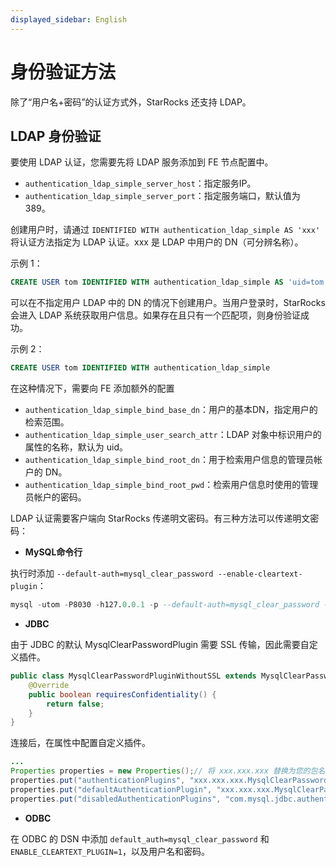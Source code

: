 ```yaml
---
displayed_sidebar: English
---
```


# 身份验证方法

除了“用户名+密码”的认证方式外，StarRocks 还支持 LDAP。

## LDAP 身份验证

要使用 LDAP 认证，您需要先将 LDAP 服务添加到 FE 节点配置中。

* `authentication_ldap_simple_server_host`：指定服务IP。
* `authentication_ldap_simple_server_port`：指定服务端口，默认值为 389。

创建用户时，请通过 `IDENTIFIED WITH authentication_ldap_simple AS 'xxx'` 将认证方法指定为 LDAP 认证。xxx 是 LDAP 中用户的 DN（可分辨名称）。

示例 1：

~~~sql
CREATE USER tom IDENTIFIED WITH authentication_ldap_simple AS 'uid=tom,ou=company,dc=example,dc=com'
~~~

可以在不指定用户 LDAP 中的 DN 的情况下创建用户。当用户登录时，StarRocks 会进入 LDAP 系统获取用户信息。如果存在且只有一个匹配项，则身份验证成功。

示例 2：

~~~sql
CREATE USER tom IDENTIFIED WITH authentication_ldap_simple
~~~

在这种情况下，需要向 FE 添加额外的配置

* `authentication_ldap_simple_bind_base_dn`：用户的基本DN，指定用户的检索范围。
* `authentication_ldap_simple_user_search_attr`：LDAP 对象中标识用户的属性的名称，默认为 uid。
* `authentication_ldap_simple_bind_root_dn`：用于检索用户信息的管理员帐户的 DN。
* `authentication_ldap_simple_bind_root_pwd`：检索用户信息时使用的管理员帐户的密码。

LDAP 认证需要客户端向 StarRocks 传递明文密码。有三种方法可以传递明文密码：

* **MySQL命令行**

执行时添加 `--default-auth=mysql_clear_password --enable-cleartext-plugin`：

~~~sql
mysql -utom -P8030 -h127.0.0.1 -p --default-auth=mysql_clear_password --enable-cleartext-plugin
~~~

* **JDBC**

由于 JDBC 的默认 MysqlClearPasswordPlugin 需要 SSL 传输，因此需要自定义插件。

~~~java
public class MysqlClearPasswordPluginWithoutSSL extends MysqlClearPasswordPlugin {
    @Override  
    public boolean requiresConfidentiality() {
        return false;
    }
}
~~~

连接后，在属性中配置自定义插件。

~~~java
...
Properties properties = new Properties();// 将 xxx.xxx.xxx 替换为您的包名称
properties.put("authenticationPlugins", "xxx.xxx.xxx.MysqlClearPasswordPluginWithoutSSL");
properties.put("defaultAuthenticationPlugin", "xxx.xxx.xxx.MysqlClearPasswordPluginWithoutSSL");
properties.put("disabledAuthenticationPlugins", "com.mysql.jdbc.authentication.MysqlNativePasswordPlugin");DriverManager.getConnection(url, properties);
~~~

* **ODBC**

在 ODBC 的 DSN 中添加 `default_auth=mysql_clear_password` 和 `ENABLE_CLEARTEXT_PLUGIN=1`，以及用户名和密码。

